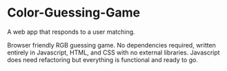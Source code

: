 # Color-Guessing-Game
A web app that responds to a user matching.

Browser friendly RGB guessing game. No dependencies required, written entirely in Javascript, HTML, and CSS with no external libraries. 
Javascript does need refactoring but everything is functional and ready to go.
